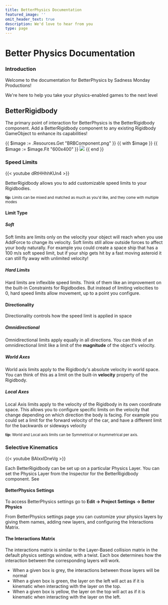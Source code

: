```yaml
---
title: BetterPhysics Documentation
featured_image: ''
omit_header_text: true
description: We'd love to hear from you
type: page
---
```

# Better Physics Documentation
### Introduction

Welcome to the documentation for BetterPhysics by Sadness Monday Productions!

We're here to help you take your physics-enabled games to the next level

## BetterRigidbody
The primary point of interaction for BetterPhysics is the BetterRigidbody component. Add a BetterRigidbody component to any existing Rigidbody GameObject to enhance its capabilities!

{{ $image := .Resources.Get "BRBComponent.png" }}
{{ with $image }}
{{ $image := $image.Fit "600x400" }}
<img src="{{ $image..RelPermalink }}" width="{{ $image..Width }}" height="{{ $image..Height }}">
{{ end }}

### Speed Limits

{{< youtube dRtHHhhKUn4 >}}

BetterRigidbody allows you to add customizable speed limits to your Rigidbodies.

<sup style="display: inline-block;">**tip:** Limits can be mixed and matched as much as you'd like, and they come with multiple modes</sup>

#### Limit Type

##### Soft

Soft limits are limits only on the velocity your object will reach when you use AddForce to change its velocity. Soft limits still allow outside forces to affect your body naturally. For example you could create a space ship that has a 100 m/s soft speed limit, but if your ship gets hit by a fast moving asteroid it can still fly away with unlimited velocity!

##### Hard Limits

Hard limits are inflexible speed limits. Think of them like an improvement on the built-in Constraints for Rigidbodies. But instead of limiting velocities to 0, hard speed limits allow movement, up to a point you configure.

#### Directionality

Directionality controls how the speed limit is applied in space

##### Omnidirectional

Omnidirectional limits  apply equally in all directions. You can think of an omnidirectional limit like a limit of the <b>magnitude</b> of the object's velocity.

##### World Axes

World axis limits apply to the Rigidbody's absolute velocity in world space. You can think of this as a limit on the built-in <b>velocity</b> property of the Rigidbody.

##### Local Axes

Local Axis limits apply to the velocity of the Rigidbody in its own coordinate space. This allows you to configure specific limits on the velocity that change depending on which direction the body is facing. For example you could set a limit for the forward velocity of the car, and have a different limit for the backwards or sideways velocity

<sup style="display: inline-block;">**tip:** World and Local axis limits can be Symmetrical or Asymmetrical per axis.</sup>

### Selective Kinematics

{{< youtube BAlxxIDneVg >}}

Each BetterRigidbody can be set up on a particular Physics Layer. You can set the Physics Layer from the Inspector for the BetterRigidbody component. See

#### BetterPhysics Settings

To access BetterPhysics settings go to **Edit -> Project Settings -> Better Physics**

From BetterPhysics settings page you can customize your physics layers by giving them names, adding new layers, and configuring the Interactions Matrix.

#### The Interactions Matrix

The interactions matrix is similar to the Layer-Based collision matrix in the default physics settings window, with a twist. Each box determines how the interaction between the corresponding layers will work.

- When a given box is grey, the interactions between those layers will be normal
- When a given box is green, the layer on the left will act as if it is kinematic when interacting with the layer on the top.
- When a given box is yellow, the layer on the top will act as if it is kinematic when interacting with the layer on the left.